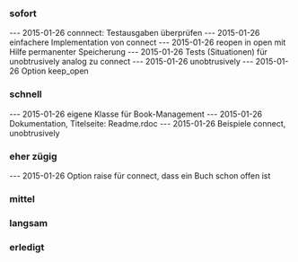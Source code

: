 
### sofort
--- 2015-01-26 connnect: Testausgaben überprüfen
--- 2015-01-26 einfachere Implementation von connect
--- 2015-01-26 reopen in open mit Hilfe permanenter Speicherung
--- 2015-01-26 Tests (Situationen) für unobtrusively analog zu connect
--- 2015-01-26 unobtrusively 
--- 2015-01-26 Option keep_open

### schnell
--- 2015-01-26 eigene Klasse für Book-Management
--- 2015-01-26 Dokumentation, Titelseite: Readme.rdoc
--- 2015-01-26 Beispiele connect, unobtrusively

### eher zügig
--- 2015-01-26 Option raise für connect, dass ein Buch schon offen ist


### mittel

### langsam


### erledigt
